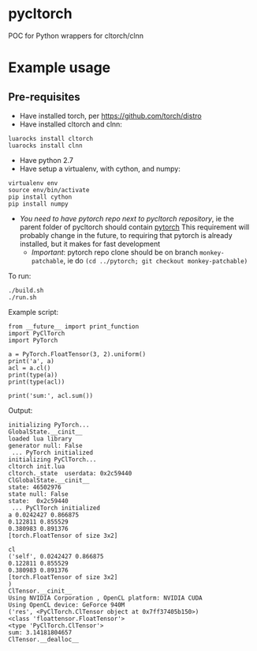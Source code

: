 # pycltorch
POC for Python wrappers for cltorch/clnn

# Example usage

## Pre-requisites

* Have installed torch, per https://github.com/torch/distro
* Have installed cltorch and clnn:
```
luarocks install cltorch
luarocks install clnn
```
* Have python 2.7
* Have setup a virtualenv, with cython, and numpy:
```
virtualenv env
source env/bin/activate
pip install cython
pip install numpy
```
* *You need to have pytorch repo next to pycltorch repository*, ie the parent folder of pycltorch should contain [pytorch](https://github.com/hughperkins/pytorch)  This requirement will probably change in the future, to requiring that pytorch is already installed, but it makes for fast development
  * *Important*: pytorch repo clone should be on branch `monkey-patchable`, ie do `(cd ../pytorch; git checkout monkey-patchable)`

To run:
```
./build.sh
./run.sh
```

Example script:
```
from __future__ import print_function
import PyClTorch
import PyTorch

a = PyTorch.FloatTensor(3, 2).uniform()
print('a', a)
acl = a.cl()
print(type(a))
print(type(acl))

print('sum:', acl.sum())
```

Output:
```
initializing PyTorch...
GlobalState.__cinit__
loaded lua library
generator null: False
 ... PyTorch initialized
initializing PyClTorch...
cltorch init.lua
cltorch._state	userdata: 0x2c59440
ClGlobalState.__cinit__
state: 46502976
state null: False
state:  0x2c59440
 ... PyClTorch initialized
a 0.0242427 0.866875
0.122811 0.855529
0.380983 0.891376
[torch.FloatTensor of size 3x2]

cl
('self', 0.0242427 0.866875
0.122811 0.855529
0.380983 0.891376
[torch.FloatTensor of size 3x2]
)
ClTensor.__cinit__
Using NVIDIA Corporation , OpenCL platform: NVIDIA CUDA
Using OpenCL device: GeForce 940M
('res', <PyClTorch.ClTensor object at 0x7ff37405b150>)
<class 'floattensor.FloatTensor'>
<type 'PyClTorch.ClTensor'>
sum: 3.14181804657
ClTensor.__dealloc__
```

